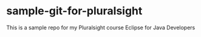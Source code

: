 # sample-git-for-pluralsight

This is a sample repo for my Pluralsight  course Eclipse for Java Developers
